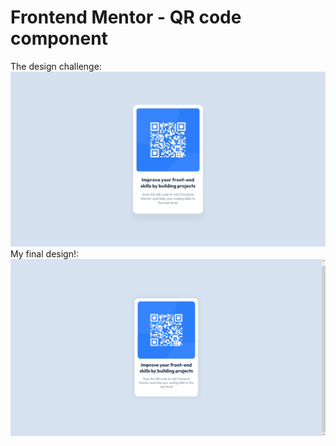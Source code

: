 # Frontend Mentor - QR code component

The design challenge:
![Design preview for the QR code component coding challenge](./design/desktop-design.jpg)
My final design!:
![My design for the QR code component coding challenge](./Final.png)
